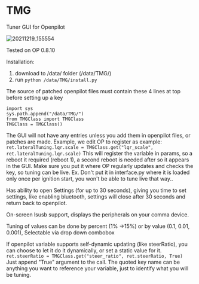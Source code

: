 # TMG
Tuner GUI for Openpilot

![20211219_155554](https://user-images.githubusercontent.com/16903052/146692356-b5d8a34c-dd0f-4ecc-ad98-526914bc4f59.jpg)

Tested on OP 0.8.10

Installation:
1) download to /data/ folder (/data/TMG/)
2) run ```python /data/TMG/install.py```

The source of patched openpilot files must contain these 4 lines at top before setting up a key
```
import sys
sys.path.append("/data/TMG/")
from TMGClass import TMGClass
TMGClass = TMGClass()
```

The GUI will not have any entries unless you add them in openpilot files, or patches are made. Example, we edit OP to register as example:
```ret.lateralTuning.lqr.scale = TMGClass.get("lqr_scale", ret.lateralTuning.lqr.scale)```
This will register the variable in params, so a reboot it required (reboot 1), a second reboot is needed after so it appears in the GUI.
Make sure you put it where OP regularly updates and checks the key, so tuning can be live. Ex. Don't put it in interface.py where it is loaded only once per ignition start, you won't be able to tune live that way.. 


Has ability to open Settings (for up to 30 seconds), giving you time to set settings, like enabling bluetooth, settings will close after 30 seconds and return back to openpilot.

On-screen lsusb support, displays the peripherals on your comma device.

Tuning of values can be done by percent (1% ->15%) or by value (0.1, 0.01, 0.001), Selectable via drop down combobox

If openpilot variable supports self-dynamic updating (like steerRatio), you can choose to let it do it dynamically, or set a static value for it.
```ret.steerRatio = TMGClass.get("steer_ratio", ret.steerRatio, True)``` Just append "True" argument to the call.
The quoted key name can be anything you want to reference your variable, just to identify what you will be tuning.
